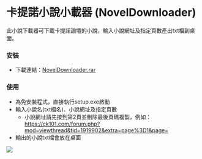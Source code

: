 # 卡提諾小說小載器 (NovelDownloader)

此小說下載器可下載卡提諾論壇的小說，輸入小說網址及指定頁數產出txt檔到桌面。

### 安裝

- 下載連結：[NovelDownloader.rar](https://github.com/noworneverev/NovelDownloader/releases/download/v1.0.1/NovelDownloader.rar)

### 使用

* 為免安裝程式，直接執行setup.exe啟動
* 輸入小說名(txt檔名)、小說網址及指定頁數<br>
	* 小說網址請先按到第2頁並刪除最後頁碼複製，例如：https://ck101.com/forum.php?mod=viewthread&tid=1919902&extra=page%3D1&page=
* 輸出的小說txt檔會放在桌面
<img src="https://i.imgur.com/20il9IC.gif" align=center />
